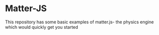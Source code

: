 # Matter-JS
This repository has some basic examples of matter.js- the physics engine which would quickly get you started
